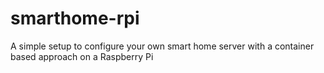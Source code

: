 # smarthome-rpi
A simple setup to configure your own smart home server with a container based approach on a Raspberry Pi
